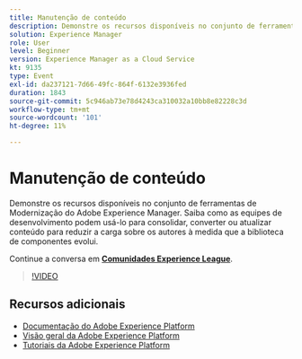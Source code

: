 ```yaml
---
title: Manutenção de conteúdo
description: Demonstre os recursos disponíveis no conjunto de ferramentas de Modernização do Adobe Experience Manager. Saiba como as equipes de desenvolvimento podem usá-lo para consolidar, converter ou atualizar conteúdo para reduzir a carga sobre os autores à medida que a biblioteca de componentes evolui.
solution: Experience Manager
role: User
level: Beginner
version: Experience Manager as a Cloud Service
kt: 9135
type: Event
exl-id: da237121-7d66-49fc-864f-6132e3936fed
duration: 1843
source-git-commit: 5c946ab73e78d4243ca310032a10bb8e82228c3d
workflow-type: tm+mt
source-wordcount: '101'
ht-degree: 11%

---
```


# Manutenção de conteúdo

Demonstre os recursos disponíveis no conjunto de ferramentas de Modernização do Adobe Experience Manager. Saiba como as equipes de desenvolvimento podem usá-lo para consolidar, converter ou atualizar conteúdo para reduzir a carga sobre os autores à medida que a biblioteca de componentes evolui.

Continue a conversa em **[Comunidades Experience League](https://adobe.ly/3zJuUBH)**.

>[!VIDEO](https://video.tv.adobe.com/v/337577/?quality=12&learn=on&hidetitle=true)

## Recursos adicionais

- [Documentação do Adobe Experience Platform](https://experienceleague.adobe.com/docs/experience-platform.html?lang=pt-BR)
- [Visão geral da Adobe Experience Platform](https://experienceleague.adobe.com/docs/experience-platform/landing/home.html?lang=pt-BR)
- [Tutoriais da Adobe Experience Platform](https://experienceleague.adobe.com/docs/platform-learn/tutorials/overview.html?lang=pt-BR)
